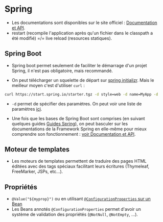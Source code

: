 # Spring

- Les documentations sont disponibles sur le site officiel : [Documentation et API](https://projects.spring.io/spring-framework).
- restart (recompile l'application après qu'un fichier dans le classpath a été modifié) =/= live reload (resources statiques).

## Spring Boot

- Spring boot permet seulement de faciliter le démarrage d'un projet Spring, il n'est pas obligatoire, mais recommandé.

- On peut télécharger un squelette de départ sur [spring initializr](https://start.spring.io/). Mais le meilleur moyen c'est d'utiliser `curl` :

```bash
curl https://start.spring.io/starter.tgz -d style=web -d name=MyApp -d groupId=fr.name
```

- `-d` permet de spécifier des paramètres. On peut voir une liste de paramètres [ici](https://gist.github.com/fernandoabcampos/c380e4354e4443d36619).

- Une fois que les bases de Spring Boot sont comprises (en suivant quelques guides [Guides Spring](https://spring.io/guides)), on peut basculer sur les documentations de la Framework Spring en elle-même pour mieux comprendre son fonctionnement : [voir Documentation et API](https://projects.spring.io/spring-framework).

## Moteur de templates

- Les moteurs de templates permettent de traduire des pages HTML éditées avec des tags spéciaux facilitant leurs écritures (Thymeleaf, FreeMarker, JSPs, etc...).

## Propriétés

- `@Value("${myprop}")` ou en utilisant [`@ConfigurationProperties` sur un Bean](https://docs.spring.io/spring-boot/docs/2.0.0.RELEASE/reference/htmlsingle/#boot-features-external-config-typesafe-configuration-properties)
- Les Beans annotés `@ConfigurationProperties` permet d'avoir un système de validation des propriétés (`@NotNull`, `@NotEmpty`, ...).
